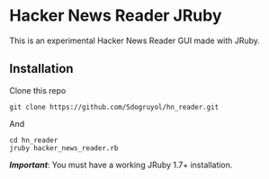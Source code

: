 # Hacker News Reader JRuby

This is an experimental Hacker News Reader GUI made with JRuby.

## Installation

Clone this repo

    git clone https://github.com/Sdogruyol/hn_reader.git

And

    cd hn_reader
    jruby hacker_news_reader.rb


***Important***: You must have a working JRuby 1.7+ installation.